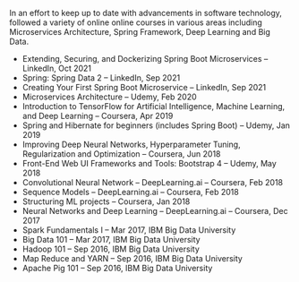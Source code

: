 In an effort to keep up to date with advancements in software technology, followed a variety of online online courses in various areas including Microservices Architecture, Spring Framework, Deep Learning and Big Data.

- Extending, Securing, and Dockerizing Spring Boot Microservices – LinkedIn, Oct 2021
- Spring: Spring Data 2 – LinkedIn, Sep 2021
- Creating Your First Spring Boot Microservice – LinkedIn, Sep 2021
- Microservices Architecture – Udemy, Feb 2020
- Introduction to TensorFlow for Artificial Intelligence, Machine Learning, and Deep Learning – Coursera, Apr 2019
- Spring and Hibernate for beginners (includes Spring Boot) – Udemy, Jan 2019
- Improving Deep Neural Networks, Hyperparameter Tuning, Regularization and Optimization – Coursera, Jun 2018
- Front-End Web UI Frameworks and Tools: Bootstrap 4 – Udemy, May 2018
- Convolutional Neural Network – DeepLearning.ai – Coursera, Feb 2018
- Sequence Models – DeepLearning.ai – Coursera, Feb 2018
- Structuring ML projects – Coursera, Jan 2018
- Neural Networks and Deep Learning – DeepLearning.ai – Coursera, Dec 2017
- Spark Fundamentals I – Mar 2017, IBM Big Data University
- Big Data 101 – Mar 2017, IBM Big Data University
- Hadoop 101 – Sep 2016, IBM Big Data University
- Map Reduce and YARN – Sep 2016, IBM Big Data University
- Apache Pig 101 – Sep 2016, IBM Big Data University
